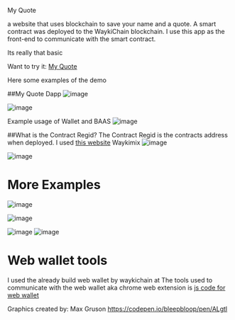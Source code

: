 My Quote

a website that uses blockchain to save your name and a quote. 
A smart contract was deployed to the WaykiChain blockchain. I use this app as the front-end to communicate with the smart contract.


Its really that basic

Want to try it: [My Quote](ottokafka.github.io/myquote)

Here some examples of the demo

##My Quote Dapp
![image](https://user-images.githubusercontent.com/21117852/62121780-f1cdb500-b2f6-11e9-8331-4741649bbad0.png)

![image](https://user-images.githubusercontent.com/21117852/62122026-61dc3b00-b2f7-11e9-85e5-aadabf23c9fe.png)

Example usage of Wallet and BAAS
![image](https://user-images.githubusercontent.com/21117852/62122065-7a4c5580-b2f7-11e9-9aef-55993714de6d.png)

##What is the Contract Regid?
The Contract Regid is the contracts address when deployed. I used [this website](https://waykimix.wiccdev.org/#/index)
Waykimix
![image](https://user-images.githubusercontent.com/21117852/62122857-3fe3b800-b2f9-11e9-9493-04afa1bca3c9.png)

![image](https://user-images.githubusercontent.com/21117852/62122794-1cb90880-b2f9-11e9-9048-bf6715776b68.png)


# More Examples
![image](https://user-images.githubusercontent.com/21117852/62122245-d2835780-b2f7-11e9-9851-16205e641626.png)

![image](https://user-images.githubusercontent.com/21117852/62122428-37d74880-b2f8-11e9-8454-eb0b92a90551.png)

![image](https://user-images.githubusercontent.com/21117852/62122476-5d645200-b2f8-11e9-9182-67eaca65f478.png)
![image](https://user-images.githubusercontent.com/21117852/62122512-7240e580-b2f8-11e9-8793-fd5c01c4452c.png)



# Web wallet tools

I used the already build web wallet by waykichain at
The tools used to communicate with the web wallet aka chrome web extension is [js code for web wallet](https://sw91.net/devops/js-test/waykiBridge.js)





























Graphics created by: Max Gruson
https://codepen.io/bleepbloop/pen/ALgtl
